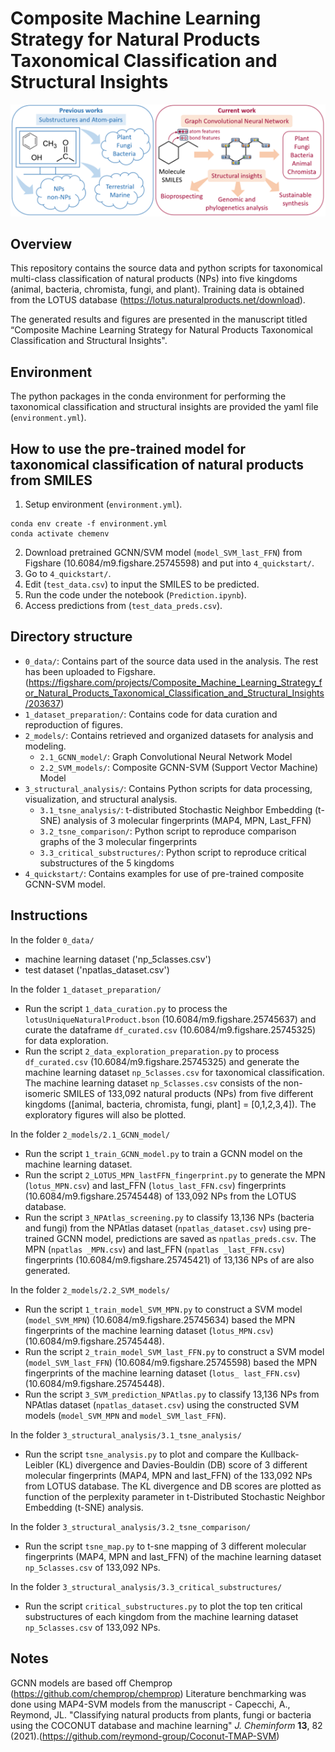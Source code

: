 # Composite Machine Learning Strategy for Natural Products Taxonomical Classification and Structural Insights
![alt text](https://github.com/SIBERanalytics/NPTaxonomy/blob/main/overview_figure.png?raw=true)

## Overview

This repository contains the source data and python scripts for taxonomical multi-class classification of natural products (NPs) into five kingdoms (animal, bacteria, chromista, fungi, and plant). Training data is obtained from the LOTUS database (https://lotus.naturalproducts.net/download).

The generated results and figures are presented in the manuscript titled “Composite Machine Learning Strategy for Natural Products Taxonomical Classification and Structural Insights".

## Environment
The python packages in the conda environment for performing the taxonomical classification and structural insights are provided the yaml file (`environment.yml`).

## How to use the pre-trained model for taxonomical classification of natural products from SMILES
1. Setup environment (`environment.yml`).
```
conda env create -f environment.yml
conda activate chemenv   
```
2. Download pretrained GCNN/SVM model (`model_SVM_last_FFN`) from Figshare (10.6084/m9.figshare.25745598) and put into `4_quickstart/`.
3. Go to `4_quickstart/`.
4. Edit (`test_data.csv`) to input the SMILES to be predicted.
5. Run the code under the notebook (`Prediction.ipynb`).
6. Access predictions from (`test_data_preds.csv`).

## Directory structure
- `0_data/`: Contains part of the source data used in the analysis. The rest has been uploaded to Figshare. (https://figshare.com/projects/Composite_Machine_Learning_Strategy_for_Natural_Products_Taxonomical_Classification_and_Structural_Insights/203637)
- `1_dataset_preparation/`: Contains code for data curation and reproduction of figures.
- `2_models/`: Contains retrieved and organized datasets for analysis and modeling.
  + `2.1_GCNN_model/`: Graph Convolutional Neural Network Model
  + `2.2_SVM_models/`: Composite GCNN-SVM (Support Vector Machine) Model
- `3_structural_analysis/`: Contains Python scripts for data processing, visualization, and structural analysis.
  + `3.1_tsne_analysis/`: t-distributed Stochastic Neighbor Embedding (t-SNE) analysis of 3 molecular fingerprints (MAP4, MPN, Last_FFN)
  + `3.2_tsne_comparison/`: Python script to reproduce comparison graphs of the 3 molecular fingerprints
  + `3.3_critical_substructures/`: Python script to reproduce critical substructures of the 5 kingdoms
- `4_quickstart/`: Contains examples for use of pre-trained composite GCNN-SVM model.

## Instructions
In the folder `0_data/`
- machine learning dataset ('np_5classes.csv')
- test dataset ('npatlas_dataset.csv')
  
In the folder `1_dataset_preparation/`
- Run the script `1_data_curation.py` to process the `lotusUniqueNaturalProduct.bson` (10.6084/m9.figshare.25745637) and curate the dataframe `df_curated.csv` (10.6084/m9.figshare.25745325) for data exploration.
- Run the script `2_data_exploration_preparation.py` to process `df_curated.csv` (10.6084/m9.figshare.25745325) and generate the machine learning dataset `np_5classes.csv` for taxonomical classification. The machine learning dataset `np_5classes.csv` consists of the non-isomeric SMILES of 133,092 natural products (NPs) from five different kingdoms ([animal, bacteria, chromista, fungi, plant] = [0,1,2,3,4]). The exploratory figures will also be plotted.

In the folder `2_models/2.1_GCNN_model/`
- Run the script `1_train_GCNN_model.py` to train a GCNN model on the machine learning dataset.
- Run the script `2_LOTUS_MPN_lastFFN_fingerprint.py` to generate the MPN (`lotus_MPN.csv`) and last_FFN (`lotus_last_FFN.csv`) fingerprints (10.6084/m9.figshare.25745448) of 133,092 NPs from the LOTUS database.
- Run the script `3_NPAtlas_screening.py` to classify 13,136 NPs (bacteria and fungi) from the NPAtlas dataset (`npatlas_dataset.csv`) using pre-trained GCNN model, predictions are saved as `npatlas_preds.csv`. The MPN (`npatlas _MPN.csv`) and last_FFN (`npatlas _last_FFN.csv`) fingerprints (10.6084/m9.figshare.25745421) of 13,136 NPs of are also generated.

In the folder `2_models/2.2_SVM_models/`
- Run the script `1_train_model_SVM_MPN.py` to construct a SVM model (`model_SVM_MPN`) (10.6084/m9.figshare.25745634) based the MPN fingerprints of the machine learning dataset (`lotus_MPN.csv`) (10.6084/m9.figshare.25745448).
- Run the script `2_train_model_SVM_last_FFN.py` to construct a SVM model (`model_SVM_last_FFN`) (10.6084/m9.figshare.25745598) based the MPN fingerprints of the machine learning dataset (`lotus_ last_FFN.csv`) (10.6084/m9.figshare.25745448).
- Run the script `3_SVM_prediction_NPAtlas.py` to classify 13,136 NPs from NPAtlas dataset (`npatlas_dataset.csv`) using the constructed SVM models (`model_SVM_MPN` and `model_SVM_last_FFN`).

In the folder `3_structural_analysis/3.1_tsne_analysis/`
- Run the script `tsne_analysis.py` to plot and compare the Kullback-Leibler (KL) divergence and Davies-Bouldin (DB) score of 3 different molecular fingerprints (MAP4, MPN and last_FFN) of the 133,092 NPs from LOTUS database. The KL divergence and DB scores are plotted as function of the perplexity parameter in t-Distributed Stochastic Neighbor Embedding (t-SNE) analysis.

In the folder `3_structural_analysis/3.2_tsne_comparison/`
- Run the script `tsne_map.py` to t-sne mapping of 3 different molecular fingerprints (MAP4, MPN and last_FFN) of the machine learning dataset `np_5classes.csv` of 133,092 NPs.

In the folder `3_structural_analysis/3.3_critical_substructures/`
- Run the script `critical_substructures.py` to plot the top ten critical substructures of each kingdom from the machine learning dataset `np_5classes.csv` of 133,092 NPs.

## Notes
GCNN models are based off Chemprop (https://github.com/chemprop/chemprop)
Literature benchmarking was done using MAP4-SVM models from the manuscript - Capecchi, A., Reymond, JL. "Classifying natural products from plants, fungi or bacteria using the COCONUT database and machine learning" _J. Cheminform_ **13**, 82 (2021).(https://github.com/reymond-group/Coconut-TMAP-SVM)
